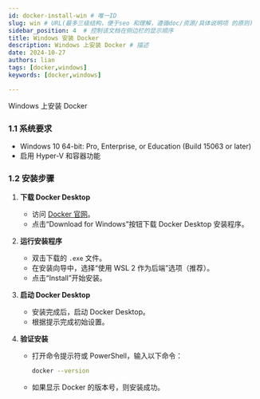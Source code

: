 ```yaml
---
id: docker-install-win # 唯一ID
slug: win # URL(最多三级结构，便于seo 和理解，遵循doc/资源/具体说明项 的原则)
sidebar_position: 4  # 控制该文档在侧边栏的显示顺序
title: Windows 安装 Docker 
description: Windows 上安装 Docker # 描述
date: 2024-10-27
authors: lian
tags: [docker,windows]
keywords: [docker,windows]

---
```


Windows 上安装 Docker

### 1.1 系统要求

- Windows 10 64-bit: Pro, Enterprise, or Education (Build 15063 or later)
- 启用 Hyper-V 和容器功能

### 1.2 安装步骤

1. **下载 Docker Desktop**
   - 访问 [Docker 官网](https://www.docker.com/products/docker-desktop)。
   - 点击“Download for Windows”按钮下载 Docker Desktop 安装程序。

2. **运行安装程序**
   - 双击下载的 `.exe` 文件。
   - 在安装向导中，选择“使用 WSL 2 作为后端”选项（推荐）。
   - 点击“Install”开始安装。

3. **启动 Docker Desktop**
   - 安装完成后，启动 Docker Desktop。
   - 根据提示完成初始设置。

4. **验证安装**
   - 打开命令提示符或 PowerShell，输入以下命令：
     ```bash
     docker --version
     ```
   - 如果显示 Docker 的版本号，则安装成功。

